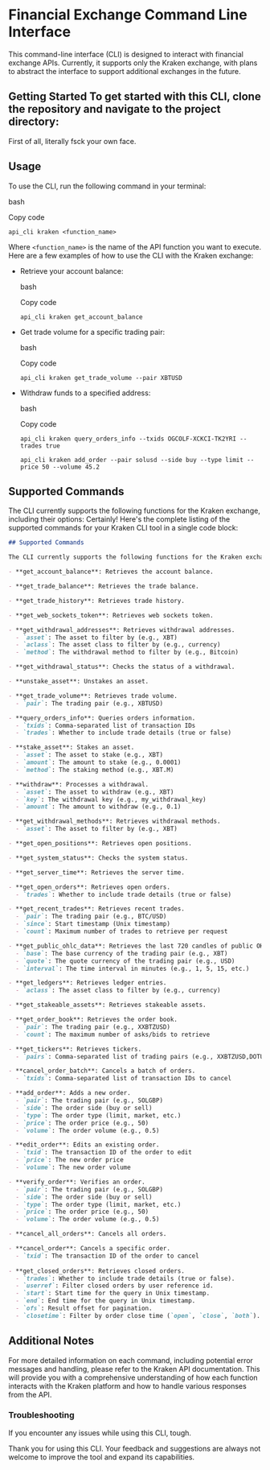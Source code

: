 # Financial Exchange Command Line Interface  

This command-line interface (CLI) is designed to interact with financial exchange APIs. Currently, it supports only the Kraken exchange, with plans to abstract the interface to support additional exchanges in the future.  

## Getting Started  To get started with this CLI, clone the repository and navigate to the project directory:  

First of all, literally fsck your own face.

Usage
-----

To use the CLI, run the following command in your terminal:

bash

Copy code

`api_cli kraken <function_name>`

Where `<function_name>` is the name of the API function you want to execute. Here are a few examples of how to use the CLI with the Kraken exchange:

*   Retrieve your account balance:
    
    bash
    
    Copy code
    
    `api_cli kraken get_account_balance`
    
*   Get trade volume for a specific trading pair:
    
    bash
    
    Copy code
    
    `api_cli kraken get_trade_volume --pair XBTUSD`
    
*   Withdraw funds to a specified address:
    
    bash
    
    Copy code

    `api_cli kraken query_orders_info --txids OGCOLF-XCKCI-TK2YRI --trades true`
    

    `api_cli kraken add_order --pair solusd --side buy --type limit --price 50 --volume 45.2`

Supported Commands
------------------

The CLI currently supports the following functions for the Kraken exchange, including their options:
Certainly! Here's the complete listing of the supported commands for your Kraken CLI tool in a single code block:

```markdown
## Supported Commands

The CLI currently supports the following functions for the Kraken exchange, including detailed options for each command:

- **get_account_balance**: Retrieves the account balance.

- **get_trade_balance**: Retrieves the trade balance.

- **get_trade_history**: Retrieves trade history.

- **get_web_sockets_token**: Retrieves web sockets token.

- **get_withdrawal_addresses**: Retrieves withdrawal addresses.
  - `asset`: The asset to filter by (e.g., XBT)
  - `aclass`: The asset class to filter by (e.g., currency)
  - `method`: The withdrawal method to filter by (e.g., Bitcoin)

- **get_withdrawal_status**: Checks the status of a withdrawal.

- **unstake_asset**: Unstakes an asset.

- **get_trade_volume**: Retrieves trade volume.
  - `pair`: The trading pair (e.g., XBTUSD)

- **query_orders_info**: Queries orders information.
  - `txids`: Comma-separated list of transaction IDs
  - `trades`: Whether to include trade details (true or false)

- **stake_asset**: Stakes an asset.
  - `asset`: The asset to stake (e.g., XBT)
  - `amount`: The amount to stake (e.g., 0.0001)
  - `method`: The staking method (e.g., XBT.M)

- **withdraw**: Processes a withdrawal.
  - `asset`: The asset to withdraw (e.g., XBT)
  - `key`: The withdrawal key (e.g., my_withdrawal_key)
  - `amount`: The amount to withdraw (e.g., 0.1)

- **get_withdrawal_methods**: Retrieves withdrawal methods.
  - `asset`: The asset to filter by (e.g., XBT)

- **get_open_positions**: Retrieves open positions.

- **get_system_status**: Checks the system status.

- **get_server_time**: Retrieves the server time.

- **get_open_orders**: Retrieves open orders.
  - `trades`: Whether to include trade details (true or false)

- **get_recent_trades**: Retrieves recent trades.
  - `pair`: The trading pair (e.g., BTC/USD)
  - `since`: Start timestamp (Unix timestamp)
  - `count`: Maximum number of trades to retrieve per request

- **get_public_ohlc_data**: Retrieves the last 720 candles of public OHLC data.
  - `base`: The base currency of the trading pair (e.g., XBT)
  - `quote`: The quote currency of the trading pair (e.g., USD)
  - `interval`: The time interval in minutes (e.g., 1, 5, 15, etc.)

- **get_ledgers**: Retrieves ledger entries.
  - `aclass`: The asset class to filter by (e.g., currency)

- **get_stakeable_assets**: Retrieves stakeable assets.

- **get_order_book**: Retrieves the order book.
  - `pair`: The trading pair (e.g., XXBTZUSD)
  - `count`: The maximum number of asks/bids to retrieve

- **get_tickers**: Retrieves tickers.
  - `pairs`: Comma-separated list of trading pairs (e.g., XXBTZUSD,DOTUSD)

- **cancel_order_batch**: Cancels a batch of orders.
  - `txids`: Comma-separated list of transaction IDs to cancel

- **add_order**: Adds a new order.
  - `pair`: The trading pair (e.g., SOLGBP)
  - `side`: The order side (buy or sell)
  - `type`: The order type (limit, market, etc.)
  - `price`: The order price (e.g., 50)
  - `volume`: The order volume (e.g., 0.5)

- **edit_order**: Edits an existing order.
  - `txid`: The transaction ID of the order to edit
  - `price`: The new order price
  - `volume`: The new order volume

- **verify_order**: Verifies an order.
  - `pair`: The trading pair (e.g., SOLGBP)
  - `side`: The order side (buy or sell)
  - `type`: The order type (limit, market, etc.)
  - `price`: The order price (e.g., 50)
  - `volume`: The order volume (e.g., 0.5)

- **cancel_all_orders**: Cancels all orders.

- **cancel_order**: Cancels a specific order.
  - `txid`: The transaction ID of the order to cancel
  
- **get_closed_orders**: Retrieves closed orders.
  - `trades`: Whether to include trade details (true or false).
  - `userref`: Filter closed orders by user reference id.
  - `start`: Start time for the query in Unix timestamp.
  - `end`: End time for the query in Unix timestamp.
  - `ofs`: Result offset for pagination.
  - `closetime`: Filter by order close time (`open`, `close`, `both`).
```

## Additional Notes

For more detailed information on each command, including potential error messages and handling, please refer to the Kraken API documentation. This will provide you with a comprehensive understanding of how each function interacts with the Kraken platform and how to handle various responses from the API.

### Troubleshooting

If you encounter any issues while using this CLI, tough.

Thank you for using this CLI. Your feedback and suggestions are always not welcome to improve the tool and expand its capabilities.